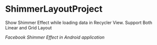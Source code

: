 # ShimmerLayoutProject
Show Shimmer Effect while loading data in Recycler View. Support Both Linear and Grid Layout

*Facebook Shimmer Effect in Android application*

